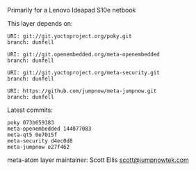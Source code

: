 Primarily for a Lenovo Ideapad S10e netbook

This layer depends on:

    URI: git://git.yoctoproject.org/poky.git
    branch: dunfell

    URI: git://git.openembedded.org/meta-openembedded
    branch: dunfell

    URI: git://git.yoctoproject.org/meta-security.git
    branch: dunfell

    URI: https://github.com/jumpnow/meta-jumpnow.git
    branch: dunfell


Latest commits:

    poky 073b659383
    meta-openembedded 144077083
    meta-qt5 0e7015f
    meta-security d4ec0d8
    meta-jumpnow e27f462

meta-atom layer maintainer: Scott Ellis <scott@jumpnowtek.com>
